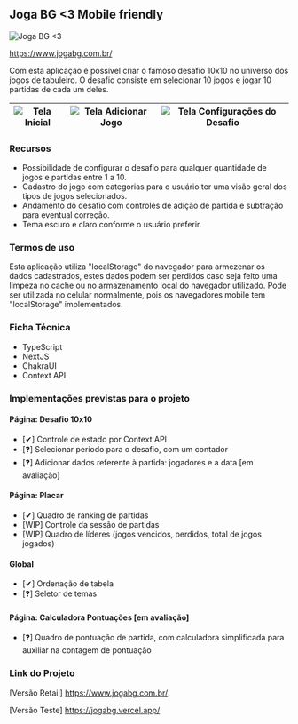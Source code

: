 ## Joga BG <3 Mobile friendly

![Joga BG <3](https://github.com/ericut/jogaboardgame/blob/main/.doc/imgs/00-logo.svg)

https://www.jogabg.com.br/

Com esta aplicação é possível criar o famoso desafio 10x10 no universo dos jogos de tabuleiro.
O desafio consiste em selecionar 10 jogos e jogar 10 partidas de cada um deles.

| ![Tela Inicial](https://github.com/ericut/jogaboardgame/blob/main/.doc/imgs/01-tela-inicial.png) | ![Tela Adicionar Jogo](https://github.com/ericut/jogaboardgame/blob/main/.doc/imgs/02-tela-adicao.png) | ![Tela Configurações do Desafio](https://github.com/ericut/jogaboardgame/blob/main/.doc/imgs/03-tela-configuracoes.png) |
| ------------------------------------------------------------------------------------------------ | ------------------------------------------------------------------------------------------------------ | ----------------------------------------------------------------------------------------------------------------------- |

### Recursos

- Possibilidade de configurar o desafio para qualquer quantidade de jogos e partidas entre 1 a 10.
- Cadastro do jogo com categorias para o usuário ter uma visão geral dos tipos de jogos selecionados.
- Andamento do desafio com controles de adição de partida e subtração para eventual correção.
- Tema escuro e claro conforme o usuário preferir.

### Termos de uso

Esta aplicação utiliza "localStorage" do navegador para armezenar os dados cadastrados, estes dados podem ser perdidos caso seja feito uma limpeza no cache ou no armazenamento local do navegador utilizado.
Pode ser utilizada no celular normalmente, pois os navegadores mobile tem "localStorage" implementados.

### Ficha Técnica

- TypeScript
- NextJS
- ChakraUI
- Context API

### Implementações previstas para o projeto

#### Página: Desafio 10x10

- [✔] Controle de estado por Context API
- [❓] Selecionar período para o desafio, com um contador
- [❓] Adicionar dados referente à partida: jogadores e a data [em avaliação]

#### Página: Placar

- [✔] Quadro de ranking de partidas
- [WIP] Controle da sessão de partidas
- [WIP] Quadro de líderes (jogos vencidos, perdidos, total de jogos jogados)

#### Global

- [✔] Ordenação de tabela
- [❓] Seletor de temas

#### Página: Calculadora Pontuações [em avaliação]

- [❓] Quadro de pontuação de partida, com calculadora simplificada para auxiliar na contagem de pontuação

### Link do Projeto

[Versão Retail] https://www.jogabg.com.br/

[Versão Teste] https://jogabg.vercel.app/
